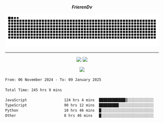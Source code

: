 ***<p align="center">FrierenDv</p>***

<div align="center">
  <picture>
      <source
    media="(prefers-color-scheme: dark)"
      srcset="https://raw.githubusercontent.com/platane/snk/output/github-contribution-grid-snake-dark.svg"
      />
    <source
      media="(prefers-color-scheme: light)"
      srcset="https://raw.githubusercontent.com/xct007/xct007/output/github-contribution-grid-snake.svg"
      />
    <img
      alt="Snake"
      src="https://raw.githubusercontent.com/xct007/xct007/output/github-contribution-grid-snake.svg"
      />
  </picture>

</div>

___
<p align="center">
  <img src="https://readme-stats-blush-eta.vercel.app/api/top-langs/?username=xct007&layout=compact" />
  <img src="https://readme-stats-blush-eta.vercel.app/api?username=xct007&show_icons=true&theme=transparent&hide_title=true&include_all_commits=true" />
</p>

<p align="center">
  <img src="https://github-profile-trophy.vercel.app/?username=xct007&theme=light&margin-w=15" />
</p>
<!--START_SECTION:waka-->

```txt
From: 06 November 2024 - To: 09 January 2025

Total Time: 245 hrs 9 mins

JavaScript                 124 hrs 4 mins  ████████████▒░░░░░░░░░░░░   48.86 %
TypeScript                 90 hrs 12 mins  █████████░░░░░░░░░░░░░░░░   35.53 %
Python                     10 hrs 46 mins  █░░░░░░░░░░░░░░░░░░░░░░░░   04.25 %
Other                      8 hrs 46 mins   █░░░░░░░░░░░░░░░░░░░░░░░░   03.46 %
```

<!--END_SECTION:waka-->
